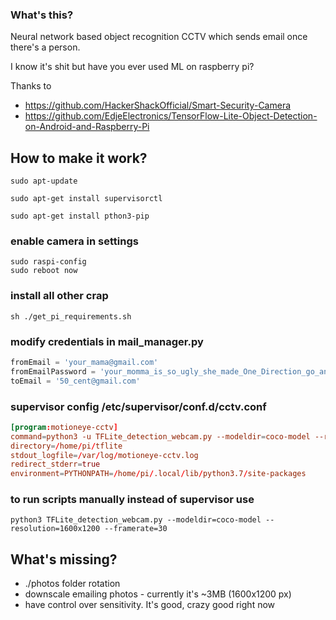 ### What's this?
Neural network based object recognition CCTV which sends email once there's a person.

I know it's shit but have you ever used ML on raspberry pi?

Thanks to 
* https://github.com/HackerShackOfficial/Smart-Security-Camera
* https://github.com/EdjeElectronics/TensorFlow-Lite-Object-Detection-on-Android-and-Raspberry-Pi

## How to make it work? 

```commandline
sudo apt-update
```

```commandline
sudo apt-get install supervisorctl
```

```commandline
sudo apt-get install pthon3-pip
```

### enable camera in settings
```commandline
sudo raspi-config
sudo reboot now
```

### install all other crap
```commandline
sh ./get_pi_requirements.sh
```

### modify credentials in mail_manager.py
```python
fromEmail = 'your_mama@gmail.com'
fromEmailPassword = 'your_momma_is_so_ugly_she_made_One_Direction_go_another_direction'
toEmail = '50_cent@gmail.com'
```

### supervisor config /etc/supervisor/conf.d/cctv.conf
```/etc/supervisor/conf.d/cctv.conf
[program:motioneye-cctv]
command=python3 -u TFLite_detection_webcam.py --modeldir=coco-model --resolution=1600x1200 --framerate=30
directory=/home/pi/tflite
stdout_logfile=/var/log/motioneye-cctv.log
redirect_stderr=true
environment=PYTHONPATH=/home/pi/.local/lib/python3.7/site-packages
```

### to run scripts manually instead of supervisor use
```commandline
python3 TFLite_detection_webcam.py --modeldir=coco-model --resolution=1600x1200 --framerate=30
```

## What's missing?
* ./photos folder rotation
* downscale emailing photos - currently it's ~3MB (1600x1200 px)
* have control over sensitivity. It's good, crazy good right now